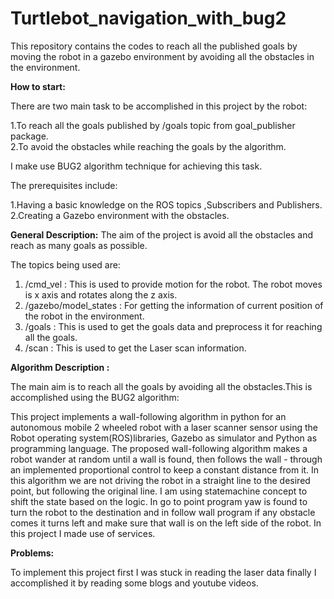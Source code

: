 #  Turtlebot_navigation_with_bug2

This repository contains the codes to reach all the published goals by moving the robot in a gazebo environment by avoiding all the obstacles in the environment.

**How to start:**

There are two main task to be accomplished in this project by the robot:

  1.To reach all the goals published by /goals topic from goal_publisher package.  
  2.To avoid the obstacles while reaching the goals by the algorithm.
  
I make use BUG2 algorithm technique for achieving this task.

The prerequisites include:

  1.Having a basic knowledge on the ROS topics ,Subscribers and Publishers.  
  2.Creating a Gazebo environment with the obstacles.
  
**General Description:**
The aim of the project is avoid all the obstacles and reach as many goals as possible.

The topics being used are:
1. /cmd_vel : This is used to provide motion for the robot. The robot moves is x axis and rotates along the z axis.
2. /gazebo/model_states : For getting the information of current position of the robot in the environment.
3. /goals : This is used to get the goals data and preprocess it for reaching all the goals.
4. /scan : This is used to get the Laser scan information.

**Algorithm Description :**

The main aim is to reach all the goals by avoiding all the obstacles.This is accomplished using the BUG2 algorithm:

This project implements a wall-following algorithm in python for an autonomous mobile 2 wheeled robot with a laser scanner sensor using the Robot operating system(ROS)libraries,
Gazebo as simulator and Python as programming language. The proposed wall-following algorithm makes a robot wander at random until a wall is found, then follows the wall - through
an implemented proportional control to keep a constant distance from it. In this algorithm we are not driving the robot in a straight line to the desired point, but following the
original line. I am using statemachine concept to shift the state based on the logic. In go to point program yaw is found to turn the robot to the destination and in follow wall
program if any obstacle comes it turns left and make sure that wall is on the left side of the robot. In this project I made use of services.

**Problems:**

To implement this project first I was stuck in reading the laser data finally I accomplished it by reading some blogs and youtube videos.


